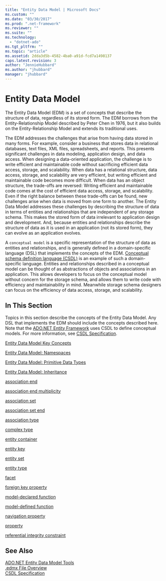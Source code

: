 ```yaml
---
title: "Entity Data Model | Microsoft Docs"
ms.custom: ""
ms.date: "03/30/2017"
ms.prod: ".net-framework"
ms.reviewer: ""
ms.suite: ""
ms.technology: 
  - "dotnet-ado"
ms.tgt_pltfrm: ""
ms.topic: "article"
ms.assetid: 2dda3d5b-4582-4ba0-a91d-fcd7a1498137
caps.latest.revision: 3
author: "JennieHubbard"
ms.author: "jhubbard"
manager: "jhubbard"
---
```

# Entity Data Model
The Entity Data Model (EDM) is a set of concepts that describe the structure of data, regardless of its stored form. The EDM borrows from the Entity-Relationship Model described by Peter Chen in 1976, but it also builds on the Entity-Relationship Model and extends its traditional uses.  
  
 The EDM addresses the challenges that arise from having data stored in many forms. For example, consider a business that stores data in relational databases, text files, XML files, spreadsheets, and reports. This presents significant challenges in data modeling, application design, and data access. When designing a data-oriented application, the challenge is to write efficient and maintainable code without sacrificing efficient data access, storage, and scalability. When data has a relational structure, data access, storage, and scalability are very efficient, but writing efficient and maintainable code becomes more difficult. When data has an object structure, the trade-offs are reversed: Writing efficient and maintainable code comes at the cost of efficient data access, storage, and scalability. Even if the right balance between these trade-offs can be found, new challenges arise when data is moved from one form to another. The Entity Data Model addresses these challenges by describing the structure of data in terms of entities and relationships that are independent of any storage schema. This makes the stored form of data irrelevant to application design and development. And, because entities and relationships describe the structure of data as it is used in an application (not its stored form), they can evolve as an application evolves.  
  
 A `conceptual model` is a specific representation of the structure of data as entities and relationships, and is generally defined in a domain-specific language (DSL) that implements the concepts of the EDM. [Conceptual schema definition language (CSDL)](../../../../docs/framework/data/adonet/ef/language-reference/csdl-specification.md) is an example of such a domain-specific language. Entities and relationships described in a conceptual model can be thought of as abstractions of objects and associations in an application. This allows developers to focus on the conceptual model without concern for the storage schema, and allows them to write code with efficiency and maintainability in mind. Meanwhile storage schema designers can focus on the efficiency of data access, storage, and scalability.  
  
## In This Section  
 Topics in this section describe the concepts of the Entity Data Model. Any DSL that implements the EDM should include the concepts described here. Note that the [ADO.NET Entity Framework](../../../../docs/framework/data/adonet/ef/index.md) uses CSDL to define conceptual models. For more information, see [CSDL Specification](../../../../docs/framework/data/adonet/ef/language-reference/csdl-specification.md).  
  
 [Entity Data Model Key Concepts](../../../../docs/framework/data/adonet/entity-data-model-key-concepts.md)  
  
 [Entity Data Model: Namespaces](../../../../docs/framework/data/adonet/entity-data-model-namespaces.md)  
  
 [Entity Data Model: Primitive Data Types](../../../../docs/framework/data/adonet/entity-data-model-primitive-data-types.md)  
  
 [Entity Data Model: Inheritance](../../../../docs/framework/data/adonet/entity-data-model-inheritance.md)  
  
 [association end](../../../../docs/framework/data/adonet/association-end.md)  
  
 [association end multiplicity](../../../../docs/framework/data/adonet/association-end-multiplicity.md)  
  
 [association set](../../../../docs/framework/data/adonet/association-set.md)  
  
 [association set end](../../../../docs/framework/data/adonet/association-set-end.md)  
  
 [association type](../../../../docs/framework/data/adonet/association-type.md)  
  
 [complex type](../../../../docs/framework/data/adonet/complex-type.md)  
  
 [entity container](../../../../docs/framework/data/adonet/entity-container.md)  
  
 [entity key](../../../../docs/framework/data/adonet/entity-key.md)  
  
 [entity set](../../../../docs/framework/data/adonet/entity-set.md)  
  
 [entity type](../../../../docs/framework/data/adonet/entity-type.md)  
  
 [facet](../../../../docs/framework/data/adonet/facet.md)  
  
 [foreign key property](../../../../docs/framework/data/adonet/foreign-key-property.md)  
  
 [model-declared function](../../../../docs/framework/data/adonet/model-declared-function.md)  
  
 [model-defined function](../../../../docs/framework/data/adonet/model-defined-function.md)  
  
 [navigation property](../../../../docs/framework/data/adonet/navigation-property.md)  
  
 [property](../../../../docs/framework/data/adonet/property.md)  
  
 [referential integrity constraint](../../../../docs/framework/data/adonet/referential-integrity-constraint.md)  
  
## See Also  
 [ADO.NET Entity Data Model  Tools](http://msdn.microsoft.com/en-us/91076853-0881-421b-837a-f582f36be527)   
 [.edmx File Overview](http://msdn.microsoft.com/en-us/f4c8e7ce-1db6-417e-9759-15f8b55155d4)   
 [CSDL Specification](../../../../docs/framework/data/adonet/ef/language-reference/csdl-specification.md)